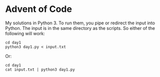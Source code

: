 # Advent of Code

My solutions in Python 3. To run them, you pipe or redirect the input into
Python. The input is in the same directory as the scripts. So either of the
following will work:

    cd day1
    python3 day1.py < input.txt

Or:

    cd day1
    cat input.txt | python3 day1.py
